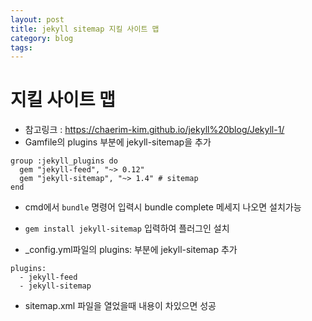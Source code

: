```yaml
---
layout: post
title: jekyll sitemap 지킬 사이트 맵
category: blog
tags: 
---
```


# 지킬 사이트 맵
* 참고링크 : <https://chaerim-kim.github.io/jekyll%20blog/Jekyll-1/>
* Gamfile의 plugins 부분에 jekyll-sitemap을 추가

```
group :jekyll_plugins do
  gem "jekyll-feed", "~> 0.12"
  gem "jekyll-sitemap", "~> 1.4" # sitemap
end
```

* cmd에서 ```bundle``` 명령어 입력시 bundle complete 메세지 나오면 설치가능
* ```gem install jekyll-sitemap``` 입력하여 플러그인 설치
  
* _config.yml파일의 plugins: 부분에 jekyll-sitemap 추가

```
plugins:
  - jekyll-feed
  - jekyll-sitemap
```

* sitemap.xml 파일을 열었을때 내용이 차있으면 성공